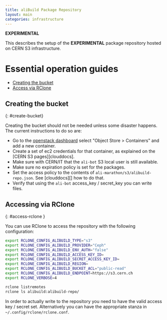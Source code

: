 ```yaml
---
title: aliBuild Package Repository
layout: main
categories: infrastructure
---
```


**EXPERIMENTAL**

This describes the setup of the **EXPERIMENTAL** package repository hosted on CERN S3 infrastructure.

# Essential operation guides

* [Creating the bucket](#create-bucket)
* [Access via RClone](#access-rclone)


## Creating the bucket
{: #create-bucket}

Creating the bucket should not be needed unless some disaster happens. The current instructions to do so are:

* Go to the [openstack dashboard](https://openstack.cern.ch) select "Object Store > Containers" and add a new container.
* Create a set of ec2 credentials for that container, as explained on the [CERN S3 pages][clouddocs].
* Make sure with CERN/IT that the `ali-bot` S3 local user is still available.
* Make sure no expiration policy is set for the packages.
* Set the access policy to the contents of `ali-marathon/s3/alibuild-repo.json`. See [clouddocs][] how to do that.
* Verify that using the `ali-bot` access_key / secret_key you can write files.

## Accessing via RClone
{: #access-rclone }

You can use RClone to access the repository with the following configuration:

```bash
export RCLONE_CONFIG_ALIBUILD_TYPE="s3"
export RCLONE_CONFIG_ALIBUILD_PROVIDER="Ceph"
export RCLONE_CONFIG_ALIBUILD_ENV_AUTH="false"
export RCLONE_CONFIG_ALIBUILD_ACCESS_KEY_ID=
export RCLONE_CONFIG_ALIBUILD_SECRET_ACCESS_KEY_ID=
export RCLONE_CONFIG_ALIBUILD_REGION=
export RCLONE_CONFIG_ALIBUILD_BUCKET_ACL="public-read"
export RCLONE_CONFIG_ALIBUILD_ENDPOINT=https://s3.cern.ch
export RCLONE_VERBOSE=4

rclone listremotes
rclone ls alibuild:alibuild-repo/
```

In order to actually write to the repository you need to have the valid access key / secret set. Alternatively you can have the appropriate stanza in `~/.config/rclone/rclone.conf`. 
